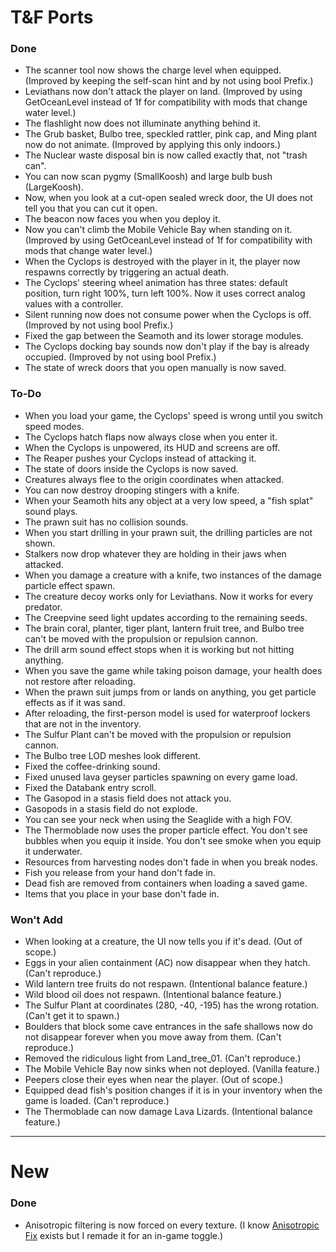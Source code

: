 ﻿# T&F Ports
### Done
- The scanner tool now shows the charge level when equipped. (Improved by keeping the self-scan hint and by not using bool Prefix.)
- Leviathans now don't attack the player on land. (Improved by using GetOceanLevel instead of 1f for compatibility with mods that change water level.)
- The flashlight now does not illuminate anything behind it.
- The Grub basket, Bulbo tree, speckled rattler, pink cap, and Ming plant now do not animate. (Improved by applying this only indoors.)
- The Nuclear waste disposal bin is now called exactly that, not "trash can".
- You can now scan pygmy (SmallKoosh) and large bulb bush (LargeKoosh).
- Now, when you look at a cut-open sealed wreck door, the UI does not tell you that you can cut it open.
- The beacon now faces you when you deploy it.
- Now you can't climb the Mobile Vehicle Bay when standing on it. (Improved by using GetOceanLevel instead of 1f for compatibility with mods that change water level.)
- When the Cyclops is destroyed with the player in it, the player now respawns correctly by triggering an actual death.
- The Cyclops' steering wheel animation has three states: default position, turn right 100%, turn left 100%. Now it uses correct analog values with a controller.
- Silent running now does not consume power when the Cyclops is off. (Improved by not using bool Prefix.)
- Fixed the gap between the Seamoth and its lower storage modules.
- The Cyclops docking bay sounds now don't play if the bay is already occupied. (Improved by not using bool Prefix.)
- The state of wreck doors that you open manually is now saved.

### To-Do
- When you load your game, the Cyclops' speed is wrong until you switch speed modes.
- The Cyclops hatch flaps now always close when you enter it.
- When the Cyclops is unpowered, its HUD and screens are off.
- The Reaper pushes your Cyclops instead of attacking it.
- The state of doors inside the Cyclops is now saved.
- Creatures always flee to the origin coordinates when attacked.
- You can now destroy drooping stingers with a knife.
- When your Seamoth hits any object at a very low speed, a "fish splat" sound plays.
- The prawn suit has no collision sounds.
- When you start drilling in your prawn suit, the drilling particles are not shown.
- Stalkers now drop whatever they are holding in their jaws when attacked.
- When you damage a creature with a knife, two instances of the damage particle effect spawn.
- The creature decoy works only for Leviathans. Now it works for every predator.
- The Creepvine seed light updates according to the remaining seeds.
- The brain coral, planter, tiger plant, lantern fruit tree, and Bulbo tree can't be moved with the propulsion or repulsion cannon.
- The drill arm sound effect stops when it is working but not hitting anything.
- When you save the game while taking poison damage, your health does not restore after reloading.
- When the prawn suit jumps from or lands on anything, you get particle effects as if it was sand.
- After reloading, the first-person model is used for waterproof lockers that are not in the inventory.
- The Sulfur Plant can't be moved with the propulsion or repulsion cannon.
- The Bulbo tree LOD meshes look different.
- Fixed the coffee-drinking sound.
- Fixed unused lava geyser particles spawning on every game load.
- Fixed the Databank entry scroll.
- The Gasopod in a stasis field does not attack you.
- Gasopods in a stasis field do not explode.
- You can see your neck when using the Seaglide with a high FOV.
- The Thermoblade now uses the proper particle effect. You don't see bubbles when you equip it inside. You don't see smoke when you equip it underwater.
- Resources from harvesting nodes don't fade in when you break nodes.
- Fish you release from your hand don't fade in.
- Dead fish are removed from containers when loading a saved game.
- Items that you place in your base don't fade in.

### Won't Add
- When looking at a creature, the UI now tells you if it's dead. (Out of scope.)
- Eggs in your alien containment (AC) now disappear when they hatch. (Can't reproduce.)
- Wild lantern tree fruits do not respawn. (Intentional balance feature.)
- Wild blood oil does not respawn. (Intentional balance feature.)
- The Sulfur Plant at coordinates (280, -40, -195) has the wrong rotation. (Can't get it to spawn.)
- Boulders that block some cave entrances in the safe shallows now do not disappear forever when you move away from them. (Can't reproduce.)
- Removed the ridiculous light from Land_tree_01. (Can't reproduce.)
- The Mobile Vehicle Bay now sinks when not deployed. (Vanilla feature.)
- Peepers close their eyes when near the player. (Out of scope.)
- Equipped dead fish's position changes if it is in your inventory when the game is loaded. (Can't reproduce.)
- The Thermoblade can now damage Lava Lizards. (Intentional balance feature.)

---

# New
### Done
- Anisotropic filtering is now forced on every texture. (I know [Anisotropic Fix](https://www.nexusmods.com/subnautica/mods/185) exists but I remade it for an in-game toggle.)